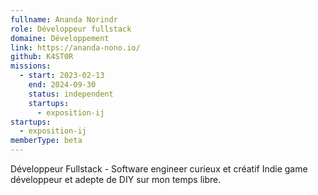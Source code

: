 ```yaml
---
fullname: Ananda Norindr
role: Développeur fullstack
domaine: Développement
link: https://ananda-nono.io/
github: K4ST0R
missions:
  - start: 2023-02-13
    end: 2024-09-30
    status: independent
    startups:
      - exposition-ij
startups:
  - exposition-ij
memberType: beta
---
```

Développeur Fullstack - Software engineer curieux et créatif
Indie game développeur et adepte de DIY sur mon temps libre.